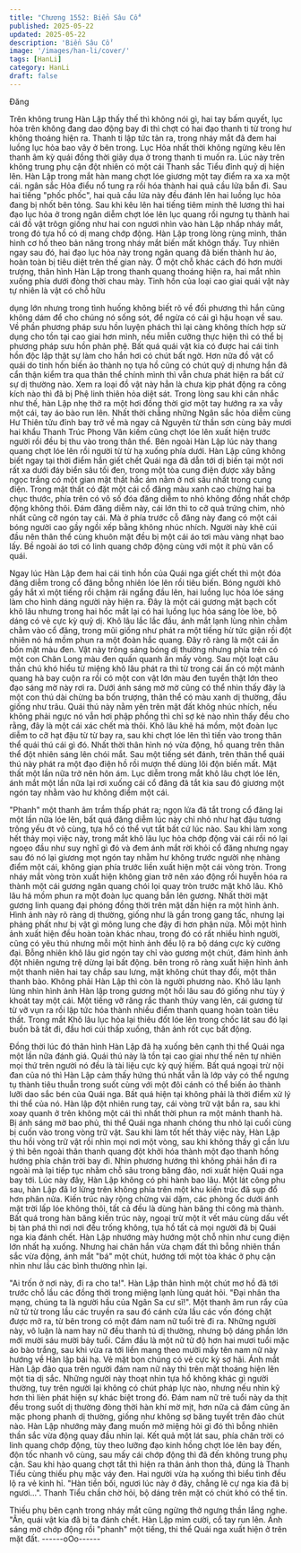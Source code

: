 ```yaml
---
title: "Chương 1552: Biển Sâu Cổ"
published: 2025-05-22
updated: 2025-05-22
description: 'Biển Sâu Cổ'
image: '/images/han-li/cover/'
tags: [HanLi]
category: HanLi
draft: false
---
```


Đăng

Trên không trung Hàn Lập thấy thế thì không nói gì, hai tay bấm
quyết, lục hỏa trên không đang dao động bay đi thì chợt có hai
đạo thanh ti từ trong hư không thoáng hiện ra.
Thanh ti lập tức tản ra, trong nháy mắt đã đem hai luồng lục hỏa
bao vây ở bên trong. Lục Hỏa nhất thời không ngừng kêu lên
thanh âm kỳ quái đồng thời giãy dụa ở trong thanh ti muốn ra.
Lúc này trên không trung phụ cận đột nhiên có một cái Thanh sắc
Tiểu đỉnh quỷ dị hiện lên. Hàn Lập trong mắt hàn mang chợt lóe
giương một tay điểm ra xa xa một cái. ngân sắc Hỏa điểu nổ tung
ra rồi hóa thành hai quả cầu lửa bắn đi.
Sau hai tiếng "phốc phốc", hai quả cầu lửa này đều đánh lên hai
luồng lục hỏa đang bị nhốt bên tỏng.
Sau khi kêu lên hai tiếng tiêm minh thê lương thì hai đạo lục hỏa
ở trong ngân diễm chợt lóe lên lục quang rồi ngưng tụ thành hai
cái đồ vật trôgn giống như hai con ngươi nhìn vào hàn Lập nhấp
nháy mắt, trong đó tựa hồ có dị mang chớp động.
Hàn Lập trong lòng rùng mình, thân hình cơ hồ theo bản năng
trong nháy mắt biến mất khôgn thấy. Tuy nhiên ngay sau đó, hai
đạo lục hỏa này trong ngân quang đã biến thành hư ảo, hoàn
toàn bị tiêu diệt trên thế gian này.
Ở một chỗ khác cách đó hơn mười trượng, thân hình Hàn Lập
trong thanh quang thoáng hiện ra, hai mắt nhìn xuống phía dưới
đòng thời chau mày.
Tinh hồn của loại cao giai quái vật này tự nhiên là vật có chỗ hữu

dụng lớn nhưng trong tình huống không biết rõ về đối phương thì
hắn cũng không dám để cho chúng nó sống sót, để ngừa có cái gì
hậu hoạn về sau.
Về phần phương pháp sưu hồn luyện phách thì lại càng không
thích hợp sử dụng cho tồn tại cao giai hơn mình, nếu miễn cưỡng
thực hiện thì có thể bị phương pháp sưu hồn phản phệ.
Bất quá quái vật kia có được hai cái tinh hồn độc lập thật sự làm
cho hắn hơi có chút bất ngờ. Hơn nữa đồ vật cổ quái do tinh hồn
biến ảo thành nọ tựa hồ cũng có chút quỷ dị nhưng hắn đã cẩn
thận kiểm tra qua thân thể chính mình thì vẫn chưa phát hiện ra
bất cứ sự dị thường nào. Xem ra loại đồ vật này hẳn là chưa kịp
phát động ra công kích nào thì đã bị Phệ linh thiên hỏa diệt sát.
Trong lòng sau khi cân nhắc như thế, hàn Lập nhẹ thở ra một hơi
đồng thời giơ một tay hướng ra xa vẫy một cái, tay áo bào run
lên. Nhất thời chẳng những Ngân sắc hỏa diễm cùng Hư Thiên
tửu đỉnh bay trở về mà ngay cả Nguyên từ thần sơn cùng bảy
mươi hai khẩu Thanh Trúc Phong Vân kiếm cũng chợt lóe lên
xuất hiện trước người rồi đều bị thu vào trong thân thể.
Bên ngoài Hàn Lập lúc này thang quang chợt lóe lên rồi người từ
từ hạ xuống phía dưới. Hàn Lập cũng không biết ngay tại thời
điểm hắn giết chết Quái nga đã dẫn tới dị biến tại một nơi rất xa
dưới đáy biển sâu tối đen, trong một tòa cung điện được xây
bằng ngọc trắng có một gian mật thất hắc ám nằm ở nơi sâu nhất
trong cung điện. Trong mật thất có đặt một cái cổ đăng màu xanh
cao chừng hai ba chục thước, phía trên có vô số đóa đăng diễm
to nhỏ không đồng nhất chớp động không thôi. Đám đăng diễm
này, cái lớn thì to cỡ quả trứng chim, nhỏ nhất cũng cỡ ngón tay
cái.
Mà ở phía trước cỗ đăng này đang có một cái bóng người cao
gầy ngồi xếp bằng không nhúc nhích. Người này khẽ cúi đầu nên
thân thể cùng khuôn mặt đều bị một cái áo tơi màu vàng nhạt bao
lấy.
Bề ngoài áo tơi có linh quang chớp động cùng với một ít phù văn
cổ quái.

Ngay lúc Hàn Lập đem hai cái tinh hồn của Quái nga giết chết thì
một đóa đăng diễm trong cổ đăng bỗng nhiên lóe lên rồi tiêu biến.
Bóng người khô gầy hắt xì một tiếng rồi chậm rãi ngẩng đầu lên,
hai luồng lục hỏa lóe sáng làm cho hình dáng người này hiện ra.
Đây là một cái gương mặt bạch cốt khô lâu nhưng trong hai hốc
mắt lại có hai luồng lục hỏa sáng lòe lòe, bộ dáng có vẻ cực kỳ
quỷ dị.
Khô lâu lắc lắc đầu, ánh mắt lạnh lùng nhìn chằm chằm vào cổ
đăng, trong mũi giống như phát ra một tiếng hừ tức giận rồi đột
nhiên nó há mồm phun ra một đoàn hắc quang.
Đây rõ ràng là một cái ấn bốn mặt màu đen. Vật này trông sáng
bóng dị thường nhưng phía trên có một con Chân Long màu đen
quấn quanh ấn mấy vòng.
Sau một loạt câu thần chú khó hiểu từ miệng khô lâu phát ra thì
từ trong cái ấn có một mảnh quang hà bay cuộn ra rồi có một con
vật lớn màu đen tuyền thật lớn theo đạo sáng mờ này rơi ra.
Dưới ánh sáng mờ mờ cũng có thể nhìn thấy đây là một con thú
dài chừng ba bốn trượng, thân thể có màu xanh dị thường, đầu
giống như trâu. Quái thú này nằm yên trên mặt đất khôg nhúc
nhích, nếu không phải ngực nó vẫn hơi phập phồng thì chỉ sợ kẻ
nào nhìn thấy đều cho rằng, đây là một cái xác chết mà thôi.
Khô lâu khẽ há mồm, một đoàn lục diễm to cỡ hạt đậu từ từ bay
ra, sau khi chợt lóe lên thì tiến vào trong thân thể quái thú cái gì
đó. Nhất thời thân hình nó vừa động, hồ quang trên thân thể đột
nhiên sáng lên chói mắt.
Sau một tiếng sét đánh, trên thân thể quái thú này phát ra một
đạo điện hồ rồi mượn thế dùng lôi độn biến mất. Mật thất một lần
nữa trở nên hôn ám.
Lục diễm trong mắt khô lâu chợt lóe lên, ánh mắt một lần nữa lại
rơi xuống cái cổ đăng đã tắt kia sau đó giương một ngón tay
nhằm vào hư không điểm một cái.

"Phanh" một thanh âm trầm thấp phát ra; ngọn lửa đã tắt trong cổ
đăng lại một lần nữa lóe lên, bất quá đăng diễm lúc này chỉ nhỏ
như hạt đậu tương trông yếu ớt vô cùng, tựa hồ có thể vụt tắt bất
cứ lúc nào.
Sau khi làm xong hết thảy mọi việc này, trong mắt khô lâu lục hỏa
chớp động vài cái rồi nó lại ngoẹo đầu như suy nghĩ gì đó và đem
ánh mắt rời khỏi cổ đăng nhưng ngay sau đó nó lại giương mọt
ngón tay nhằm hư không trước người nhẹ nhàng điểm một cái,
không gian phía trước liền xuất hiện một cái vòng tròn.
Trong nháy mắt vòng tròn xuất hiện không gian trở nên xáo động
rồi huyễn hóa ra thành một cái gương ngân quang chói lọi quay
tròn trước mặt khô lâu. Khô lâu há mồm phun ra một đoàn lục
quang bắn lên gương. Nhất thời mặt gương linh quang đại phóng
đồng thời trên mặt dần hiện ra một hình ảnh.
Hình ảnh này rõ ràng dị thường, giống như là gần trong gang tấc,
nhưng lại phảng phất như bị vật gì mông lung che đậy đi hơn
phân nửa. Mỗi một hình ảnh xuất hiện đều hoàn toàn khác nhau,
trong đó có rất nhiều hình người, cũng có yêu thú nhưng mỗi một
hình ảnh đều lộ ra bộ dáng cực kỳ cường đại.
Bỗng nhiên khô lâu giơ ngón tay chỉ vào gương một chút, đám
hình ảnh đột nhiên ngưng trệ dừng lại bất động. bên trong rõ ràng
xuất hiện hình ảnh một thanh niên hai tay chắp sau lưng, mặt
không chút thay đổi, một thân thanh bào.
Không phải Hàn Lập thì còn là người phương nào.
Khô lâu lạnh lùng nhìn hình ảnh Hàn lập trong gương một hồi lâu
sau đó giống như tùy ý khoát tay một cái. Một tiếng vỡ răng rắc
thanh thúy vang lên, cái gương từ từ vỡ vụn ra rồi lập tức hóa
thành nhiều điểm thanh quang hoàn toàn tiêu thất.
Trong mắt Khô lâu lục hỏa lại thiêu đốt lóe lên trong chốc lát sau
đó lại buồn bã tắt đi, đầu hơi cúi thấp xuống, thân ảnh rốt cục bất
động.

Đồng thời lúc đó thân hình Hàn Lập đã hạ xuống bên cạnh thi thể
Quái nga một lần nữa đánh giá.
Quái thú này là tồn tại cao giai như thế nên tự nhiên mọi thứ trên
người nó đều là tài liệu cực kỳ quý hiếm. Bất quá ngoại trừ nội
đan của nó thì Hàn Lập cảm thấy hứng thú nhất vẫn là lớp vảy có
thể ngưng tụ thành tiêu thuẫn trong suốt cùng với một đôi cánh có
thể biến ảo thành lưỡi dao sắc bén của Quái nga.
Bất quá hiện tại không phải là thời điểm xử lý thi thể của nó. Hàn
lập đột nhiên rung tay, cái vòng trữ vật bắn ra, sau khi xoay quanh
ở trên không một cái thì nhất thời phun ra một mảnh thanh hà.
Bị ánh sáng mờ bao phủ, thi thể Quái nga nhanh chóng thu nhỏ
lại cuối cùng bị cuốn vào trong vòng trữ vật. Sau khi làm tốt hết
thảy việc này, Hàn Lập thu hồi vòng trữ vật rồi nhìn mọi nơi một
vòng, sau khi không thấy gì cần lưu ý thì bên ngoài thân thanh
quang đột khởi hóa thành một đạo thanh hồng hướng phía chân
trời bay đi.
Nhìn phương hướng thì không phải hắn đi ra ngoài mà lại tiếp tục
nhằm chỗ sâu trong băng đảo, nơi xuất hiện Quái nga bay tới.
Lúc này đây, Hàn Lập không có phi hành bao lâu. Một lát công
phu sau, hàn Lập đã lơ lửng trên không phía trên một khu kiến
trúc đã sụp đổ hơn phân nửa.
Kiến trúc này rộng chừng vài dặm, các phòng ốc dưới ánh mặt
trời lấp lóe không thôi, tất cả đều là dùng hàn băng thi công mà
thành.
Bất quá trong hàn băng kiến trúc này, ngoại trừ một ít vết máu
cùng dấu vết bị tàn phá thì nơi nơi đều trống không, tựa hồ tất cả
mọi người đã bị Quái nga kia đánh chết.
Hàn Lập nhướng mày hướng một chỗ nhìn như cung điện lớn
nhất hạ xuống. Nhưng hai chân hắn vừa chạm đất thì bỗng nhiên
thần sắc vừa động, ánh mắt "bá" một chút, hướng tới một tòa
khác ở phụ cận nhìn như lầu các bình thường nhìn lại.

"Ai trốn ở nơi này, đi ra cho ta!". Hàn Lập thân hình một chút mơ
hồ đã tới trước chỗ lầu các đồng thời trong miệng lạnh lùng quát
hỏi.
"Đại nhân tha mạng, chúng ta là người hầu của Ngân Sa cư sĩ!".
Một thanh âm run rẩy của nữ tử từ trong lầu các truyền ra sau đó
cánh cửa lầu các vốn đóng chặt được mở ra, từ bên trong có một
đám nam nữ tuổi trẻ đi ra.
Những người này, vô luận là nam hay nữ đều thanh tú dị thường,
nhưng bộ dáng phần lớn mới mười sáu mười bảy tuổi. Cầm đầu
là một nữ tử độ hơn hai mươi tuổi mặc áo bào trắng, sau khi vừa
ra tới liền mang theo mười mấy tên nam nữ này hướng về Hàn
lập bái hạ.
Vẻ mặt bọn chúng có vẻ cực kỳ sợ hãi.
Ánh mắt Hàn Lập đảo qua trên người đám nam nữ này thì trên
mặt thoáng hiện lên một tia dị sắc. Những người này thoạt nhìn
tựa hồ không khác gì người thường, tuy trên người lại không có
chút pháp lực nào, nhưng nếu nhìn kỹ hơn thì lièn phát hiện sự
khác biệt trong đó.
Đám nam nữ trẻ tuổi này da thịt đều trong suốt dị thường đòng
thời hàn khí mờ mịt, hơn nữa cả đám cũng ăn mặc phong phanh
dị thường, giống như không sợ băng tuyết trên đảo chút nào.
Hàn Lập nhướng mày đang muốn mở miệng hỏi gì đó thì bỗng
nhiên thần sắc vừa động quay đầu nhìn lại. Kết quả một lát sau,
phía chân trời có linh quang chớp động, tùy theo lưỡng đạo kinh
hồng chợt lóe lên bay đến, độn tốc nhanh vô cùng, sau mấy cái
chớp động thì đã đến không trung phụ cận.
Sau khi hào quang chợt tắt thì hiện ra thân ảnh thon thả, đúng là
Thanh Tiểu cùng thiếu phụ mặc váy đen. Hai người vừa hạ xuống
thì biểu tình đều lộ ra vẻ kinh hỉ.
"Hàn tiền bối, ngươi lúc này ở đây, chẳng lẽ cự nga kia đã bị
ngươi...". Thanh Tiểu chần chờ hỏi, bộ dáng trên mặt có chút khó
có thể tin.

Thiếu phụ bên cạnh trong nháy mắt cũng ngừng thở ngưng thần
lắng nghe. "Ân, quái vật kia đã bị ta đánh chết. Hàn Lập mỉm
cười, cổ tay run lên.
Ánh sáng mờ chớp động rồi "phanh" một tiếng, thi thể Quái nga
xuất hiện ở trên mặt đất.
------oOo------
